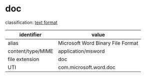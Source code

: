 # doc
classification: [text format](text.md)

| identifier        | value
| ----------------- | -----
| alias             | Microsoft Word Binary File Format
| content/type/MIME | application/msword
| file extension    | doc
| UTI               | com.microsoft.word.doc